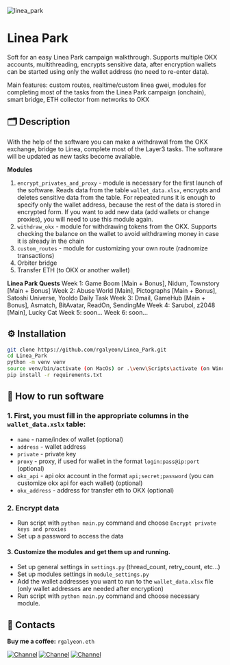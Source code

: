![linea_park](https://github.com/rgalyeon/Linea_Park/assets/28117274/55f4e191-2145-4b30-aba4-1ece5374ee1a)
# Linea Park 
Soft for an easy Linea Park campaign walkthrough. Supports multiple OKX accounts, multithreading, encrypts sensitive data, after encryption wallets can be started using only the wallet address (no need to re-enter data).

Main features: custom routes, realtime/custom linea gwei, modules for completing most of the tasks from the Linea Park campaign (onchain), smart bridge, ETH collector from networks to OKX

## 🗂️ Description
With the help of the software you can make a withdrawal from the OKX exchange, bridge to Linea, complete most of the Layer3 tasks. The software will be updated as new tasks become available.

**Modules**
1. `encrypt_privates_and_proxy` - module is necessary for the first launch of the software. Reads data from the table `wallet_data.xlsx`, encrypts and deletes sensitive data from the table. For repeated runs it is enough to specify only the wallet address, because the rest of the data is stored in encrypted form. If you want to add new data (add wallets or change proxies), you will need to use this module again.
2. `withdraw_okx` - module for withdrawing tokens from the OKX. Supports checking the balance on the wallet to avoid withdrawing money in case it is already in the chain
3. `custom_routes` - module for customizing your own route (radnomize transactions)
4. Orbiter bridge
5. Transfer ETH (to OKX or another wallet)

**Linea Park Quests**
Week 1: Game Boom [Main + Bonus], Nidum, Townstory [Main + Bonus]
Week 2: Abuse World [Main], Pictographs [Main + Bonus], Satoshi Universe, Yooldo Daily Task
Week 3: Dmail, GameHub [Main + Bonus], Asmatch, BitAvatar, ReadOn, SendingMe
Week 4: Sarubol, z2048 [Main], Lucky Cat
Week 5: soon...
Week 6: soon...

## ⚙️ Installation
```bash
git clone https://github.com/rgalyeon/Linea_Park.git
cd Linea_Park
python -m venv venv
source venv/bin/activate (on MacOs) or .\venv\Scripts\activate (on Windows)
pip install -r requirements.txt
```

## 🚀 How to run software
### 1. First, you must fill in the appropriate columns in the `wallet_data.xslx` table:
- `name` - name/index of wallet (optional)
- `address` - wallet address
- `private` - private key 
- `proxy` - proxy, if used for wallet in the format `login:pass@ip:port` (optional)
- `okx_api` - api okx account in the format `api;secret;password` (you can customize okx api for each wallet) (optional)
- `okx_address` - address for transfer eth to OKX (optional)

### 2. Encrypt data
- Run script with `python main.py` command and choose `Encrypt private keys and proxies`
- Set up a password to access the data

#### 3. Customize the modules and get them up and running. 
- Set up general settings in `settings.py` (thread_count, retry_count, etc...)
- Set up modules settings in `module_settings.py`
- Add the wallet addresses you want to run to the `wallet_data.xlsx` file (only wallet addresses are needed after encryption)
- Run script with `python main.py` command and choose necessary module.

## 🔗 Contacts
**Buy me a coffee:** `rgalyeon.eth`

[![Channel](https://img.shields.io/badge/-channel-090909?style=for-the-badge&logo=telegram)](https://t.me/block_nine)
[![Channel](https://img.shields.io/badge/-group-090909?style=for-the-badge&logo=telegram)](https://t.me/block_nine_chat)
[![Channel](https://img.shields.io/badge/-tradium-090909?style=for-the-badge&logo=telegram)](https://t.me/tradium)

